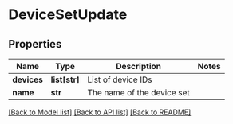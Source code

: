 # DeviceSetUpdate

## Properties
Name | Type | Description | Notes
------------ | ------------- | ------------- | -------------
**devices** | **list[str]** | List of device IDs | 
**name** | **str** | The name of the device set | 

[[Back to Model list]](../README.md#documentation-for-models) [[Back to API list]](../README.md#documentation-for-api-endpoints) [[Back to README]](../README.md)


